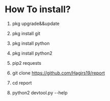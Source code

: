 # How To install?

1. pkg upgrade&&update

2. pkg install git

3. pkg install python

4. pkg install python2 

5. pip2 requests

6. git clone https://github.com/Hagirs19/report

7. cd report

8. python2 devtool.py --help

